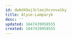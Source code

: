 ```yaml
---
id: dw6d49aj3cleejhcvnva1ky
title: Alyse-Lamparyk
desc: ''
updated: 1647439958555
created: 1647439958555
---
```


